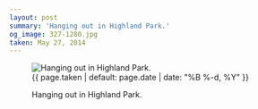 ```yaml
---
layout: post
summary: 'Hanging out in Highland Park.'
og_image: 327-1280.jpg
taken: May 27, 2014
---
```


<figure class="post">
<img alt="Hanging out in Highland Park." sizes="(min-width: 700px) 50vw, calc(100vw - 2rem)" src="{{ site.assets_url }}/327-640.jpg" srcset="{{ site.assets_url }}/327-1280.jpg 1280w, {{ site.assets_url }}/327-960.jpg 960w, {{ site.assets_url }}/327-640.jpg 640w, {{ site.assets_url }}/327-320.jpg 320w"/>
<figcaption>
<time>{{ page.taken | default: page.date | date: "%B %-d, %Y" }}</time>
<p>Hanging out in Highland Park.</p>
</figcaption>
</figure>
